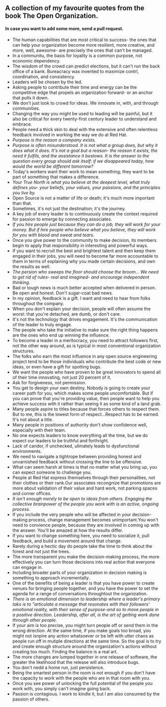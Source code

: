 ## A collection of my favourite quotes from the book The Open Organization.
#### In case you want to add some more, send a pull request.

* The human capabilities that are most critical to success- the ones that can help your organization become more resilient, more creative, and more, well, awesome- are precisely the ones that can't be managed.
* In a communitu, the basis for loyality is a common purpose, not economic dependency.
* The wisdom of the crowd can predict elections, but it can't run the back office of a bank. Bureacracy was invented to maximize contrl, coordination, and consistency.
* Leaders will be chosen by the led.
* Asking people to contribute their time and energy can be the competitive edge that propels an organization forward- or an anchor that pulls it down.
* We don't just look to crowd for ideas. We innovate in, with, and through communities.
* Changing the way you might be used to leading will be painful, but it also be critical for every twenty-first century leader to understand and embrace.
* People need a thick skin to deal with the extensive and often relentless feedback involved in working the way we do at Red Hat.
* *Purpose is the reason a company exists.*
* *Purpose is often misunderstood. It is not what a group does, but why it does what it does. It's not a goal but a reason- the reason it exists, the need it fulfils, and the assistance it bestows. It is the answer to the question every group should ask itself: if we disappeared today, how would the world be different tomorrow?*
* Today's workers want their work to mean something; they want to be part of something that makes a difference.
* *Your True North is what you believe at the deepest level, what truly defines you- your beliefs, your values, your passions, and the principles you live by.*
* Open Source is not a matter of life or death; it's much more important than that.
* Sometimes, it's not just the destination; it's the journey.
* A key job of every leader is to continuously create the context required for passion to emerge by connecting associates.
* *If you hire people just because they can do a job, they will work for your money. But if hire people who believe what you believe, they will work for you with blood and sweat and tears.*
* Once you give power to the community to make decision, its members begin to apply that responsibility in interesting and powerful ways.
* If you want to recruit the best and brightest talent and then keep them engaged in their jobs, you will need to become far more accountable to them in terms of explaining why you made certain decisions, and own the results as well.
* *The persion who sweeps the floor should choose the broom... We need to get rid of rules- real and imagined- and encourage independent thinking.*
* Bad or tough news is much better accepted when delivered in person. Be open and honest. Don't sugar-coat bad news.
* In my opinion, feedback is a gift. I want and need to hear from folks throughout the company.
* When you don't explain your decision, people will often assume the worst: that you're detached, are dumb, or don't care.
* It's not the technology that drives engagement. It's the communication of the leader to truly engage.
* The people who take the initiative to make sure the right thing happens are the ones who end up winning the influence.
* To become a leader in a meritocracy, you need to attract followers first, not the other way around, as is typical in most conventional organization structures.
* The folks who earn the most influence in any open source engineering project tend to be those individuals who contribute the best code or new ideas, or even have a gift for spotting bugs.
* We want the people who have proven to be great innovators to spend all of their time innovating, not just 20 percent of it.
* Ask for forgiveness, not permission.
* You get to design your own destiny. Nobody is going to create your career path for you, which makes some people uncomfortable. But if you can prove that you're providing value, then people want to help you achieve success with it rather than seeing it as some kind of a land grab.
* Many people aspire to titles because that forces others to respect them. But to me, this is the lowest form of respect...Respect has to be earned. It's not about a title.
* Many people in positions of authority don't show confidence well, especially with their team.
* No one expects leaders to know everything all the time, but we do expect our leaders to be truthful and forthright.
* Lack of candor, if unchecked, ulimately leads to dysfunctional environments.
* We need to navigate a tightrope between providing honest and unvarnished feedback without crossing the line to be offensive.
* What can seem harsh at times is that no matter what you bring up, you can expect someone to challenge you.
* People at Red Hat express themselves through their personalities, not their clothes or their rank.Our associates recongnize that promotions are more about validation of their value and hard work, not parking spaces and corner offices.
* *It isn't enough merely to be open to ideas from others. Engaging the collective brainpower of the people you work with is an active, ongoing process.*
* If you include the very people who will be affected in your decision-making process, change management becomes unimportant.You won't need to convience people, because they are involved in coming up with the answer. You'll be amazed at how the results differ.
* If you want to change something here, you need to socialize it, pull feedback, and build a movement around that change.
* Rarely during a hectic day do people take the time to think about the forest and not just the trees.
* The more transparent you make the decision-making process, the more effectively you can turn those decisions into real action that everyone can engage in.
* Including broader parts of your organization in decision making is something to approach incrementally.
* One of the benefits of being a leader is that you have power to create venues for bringing people together, and you have the power to set the agenda for a range of conversations throughtout the organization.
* *There is an emotional dimension to leadership where a leader's primary taks is to "articulate a message that resonates with their followers' emotional reality, with their sense of purpose-and so to move people in a positive direction. Leadership, after all, is the art of getting work done through other people.*
* If your aim is too precise, you might turn people off or send them in the wrong direction. At the same time, if you make goals too broad, you might not isnpire any action whatsoever or be left with utter chaos as people run off in mutiple directions at the same time. So the goal is to try and create enough structure around the organization's actions without creating too much. Finding the balance is a real art.
* The more changes are lumped together in one release of software, the greater the likelihood that the release will also introduce bugs.
* You don't nedd a home run, just persistence.
* Being the smartest person in the room is not enough if you don't have the capacity to work with the people who are in that room with you.
* Once you see power of unlocking the full potential of the people you work with, you simply can't imagine going back.
* Passion is contagious. I work to kindle it, but I am also consumed by the passion of others.
